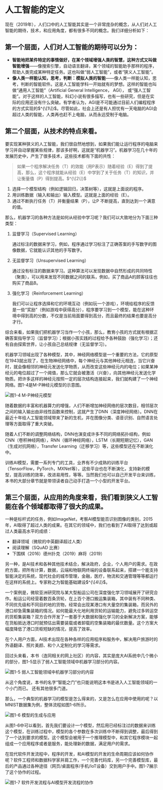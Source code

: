 # 人工智能的定义

现在（2019年），人们口中的人工智能其实是一个非常庞杂的概念，从人们对人工智能的期待，技术，和应用角度，都有很多不同的概念。我们详细分析如下：

## 第一个层面，人们对人工智能的**期待**可以分为：

* **智能地把某件特定的事情做好，在某个领域增强人类的智慧，这种方式又叫做智能增强**——像搜索引擎，自动语言翻译，某个领域的智能助手那样的程序，帮助人类完成某种特定任务。这也叫做“弱人工智能”，或者“狭义人工智能”。
* **像人类一样能认知，思考，判断：模拟人类的智能**——像人类一样能认知，思考，判断的智能软件。这是人工智能学科一开始就有的梦想。这样的智能也叫做“通用人工智能”（Artificial General Intelligence， AGI）， 或“强人工智能”。对于这样的人工智能，科幻小说有很多描写，也有一些研究，但是在实际的应用还没有什么突破。有学者认为，AGI是不可能通过目前人们编程程序的方式实现的$^{\[1\]}$。尽管如此，社会上还是有人担忧有一天电脑的AGI会超过人类的智能，人类再也赶不上电脑，从而永远受制于电脑。

## 第二个层面，**从技术的特点来看**。

要实现某种狭义的人工智能，我们很自然地想到，如果我们能让运行程序的电脑来学习并自动掌握某些规律，那该多好啊，这就是“机器学习”。机器学习在几十年的发展历史中，产生了很多技术，这些技术都有下面的共性：

> 如果一个程序解决任务（T）的效能（用P表示）随着经验（E）得到了提高，那么，这个程序就能从经验（E）中学到了关于任务（T）的知识，并让衡量值（P）得到提高。$^{\[2\]}$

1. 选择一个模型结构（例如逻辑回归，决策树等），这就是上面说的程序。
2. 用训练数据（输入和输出）输入模型。这就是上面的经验（E）。
3. 通过不断执行任务（T）并衡量结果（P），让P 不断提高，直到达到一个满意的值。

那么，机器学习的各种方法是如何从经验中学习呢？我们可以大致地分为下面三种类型：

1. 监督学习（Supervised Learning）

   通过标注的数据来学习，例如，程序通过学习标注了正确答案的手写数字的图像数据，它就能认识其他的手写数字。

2. 无监督学习（Unsupervised Learning）

   通过没有标注的数据来学习。这种算法可以发现数据中自然形成的共同特性（聚类），可以用来发现不同数据之间的联系，例如，买了商品A的顾客往往也购买了商品B。

3. 强化学习（Reinforcement Learning）

   我们可以让程序选择和它的环境互动（例如玩一个游戏），环境给程序的反馈是一些“奖励”（例如游戏中获得高分），程序要学习到一个模型，能在这种环境中得到高的分数，不仅是当前局面要得到高分，而且最终的结果也要是高分才行。

综合来看，如果我们把机器学习当作一个小孩，那么，教育小孩的方式就有根据正确答案指导学习（监督学习）；根据小孩实践的过程给予各种鼓励（强化学习）；还有自由探索世界，让小孩自己总结规律（无监督学习）。

机器学习领域出现了各种模型，其中，神经网络模型是一个重要的方法，它的原型在1943就出现了，在生物神经网络中，每个神经元与其他神经元相连，当它兴奋时，就会像相邻的神经元发送化学物质，从而改变这些神经元内的电位；如果某神经元的电位超过了一个阈值，那么它就会被激活（兴奋），向其他神经元发送化学物质。把许多这样的神经元按照一定的层次结构连接起来，我们就构建了一个神经网络。图1-4是M-P神经元模型的示意图。

![&#x56FE;1-4 M-P&#x795E;&#x7ECF;&#x5143;&#x6A21;&#x578B;](.gitbook/assets/image%20%2812%29.png)

随着数据的丰富和机器算力的增强，人们不断增加神经网络的层次数目，相邻层次之间的输入输出由非线性函数来控制，这就产生了DNN（深度神经网络）。DNN在最近十年给人工智能领域带来了新的生机，并在图像分类、语音识别、自然语言处理等方面取得了重大突破。

随着人们不断的调整网络结构，DNN也演变成许多不同的网络拓扑结构，例如CNN（卷积神经网络），RNN（循环神经网络），LSTM（长期短期记忆），GAN（生成对抗网络），Transfer Learning（迁移学习）等，这些模型还在不断演化中。

训练AI模型，需要一系列专门的工具，业界有不少成熟的训练平台（TensorFlow，PyTorch，MXNet等），这些平台也在不断演化，支持新的模型，提高训练的效率，改进易用性，等等。当然我们也可以自己开发平台来训练，本书的大部分章节就是带领读者自己动手打造一个小型的开发平台。

## 第三个层面，**从应用的角度来看**，我们看到狭义人工智能在各个领域都取得了很大的成果。

一种是标杆式的任务，例如ImageNet，考察AI模型能否识别图像的类别，2015年，AI取得了超过人类的成果。在其它的领域中，我们也看到了AI取得了达到或超过人类最高水平的成绩：

* 翻译领域（微软的中英翻译超过人类）
* 阅读理解（SQuAD 比赛）
* 下围棋（2016）德州扑克（2019）麻将（2019）

另一种，是AI技术和各种其他技术结合，解决政府，企业，个人用户的需求。在政府方面，把所有计算，数据，云端和物联网终端的设备联系起来，搭建一个能支持智能决定的系统，现代社会的城市管理，金融，医疗，物流和交通管理等等都运行在这样的系统上。专家称之为智能基础建设$^{\[4\]}$。

一个案例是，微软亚洲研究院与某大型船运公司在深度强化学习领域展开了研究合作。船运公司经营着数百条货轮，在上百个港口搬运集装箱，其中装有不同种类、不同优先级和不同目的地的货物，经常会出现某港口有大量空的集装箱，而另外的港口却急需集装箱的情况。如何能最大化地利用货轮的运输能力，避免过多转运空的货柜集装箱？双方合作开发了一套基于大数据和强化学习的全新解决方案，能够在货船抵达港口时就预估出需要装载或者卸载的空集装箱的最优数量。这个方案大幅度降低了港口货柜短缺的情况，提高了效率。

在个人用户方面，AI技术出现在各种各样的应用程序和服务中，解决用户旅游时的外语翻译、照片美颜、和个人定制化的学习等需求。

回过头来看，本书（连同相关的网上社区）的内容，其实是庞大AI系统中几个微小的部分，图1-5显示了弱人工智能领域中机器学习部分的内容。

![&#x56FE;1-5 &#x5F31;&#x4EBA;&#x5DE5;&#x667A;&#x80FD;&#x9886;&#x57DF;&#x4E2D;&#x673A;&#x5668;&#x5B66;&#x4E60;&#x90E8;&#x5206;&#x7684;&#x5185;&#x5BB9;](.gitbook/assets/image%20%2832%29.png)

从这个角度说，本书的名字“智能之门”也只能说明这本书是进入人工智能领域的一个小门而已。 还有其他很多门道。

那么，一个典型的机器学习的模型是怎么得来的，又是怎么在应用中使用的呢？以MNIST数据集为例，整体流程如图1-6所示。

![&#x56FE;1-6 &#x6A21;&#x578B;&#x7684;&#x751F;&#x6210;&#x4E0E;&#x5E94;&#x7528;](.gitbook/assets/image%20%2825%29.png)

从图1-6中可以看到，首先我们要设计一个模型，然后用已经标注过的数据来训练这个模型，在训练过程中，模型的各个参数在多次训练中不断得到调整，最后得到了一个达到要求的模型。这个模型会被用于一个推理模型中，和其它程序模块一起组成一个应用程序或者是服务，能处理新的数据，满足用户的需求。

在现代软件开发流程中，程序的开发，和AI模型的开发的生命周期应该如何协作呢？软件工程师和数据科学家并肩工作，一个完善代码库，另一个完善模型库，最后的产品通过各种途径（网页/桌面程序/手机/IoT设备）交到用户手中。图1-7展示了这个协作的过程。

![&#x56FE;1-7 &#x8F6F;&#x4EF6;&#x5F00;&#x53D1;&#x6D41;&#x7A0B;&#x4E0E;AI&#x6A21;&#x578B;&#x5F00;&#x53D1;&#x6D41;&#x7A0B;&#x7684;&#x534F;&#x4F5C;](.gitbook/assets/image%20%2882%29.png)

